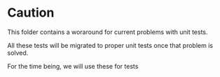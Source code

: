# Caution

This folder contains a woraround for current problems with unit tests.

All these tests will be migrated to proper unit tests once that problem is solved.

For the time being, we will use these for tests
